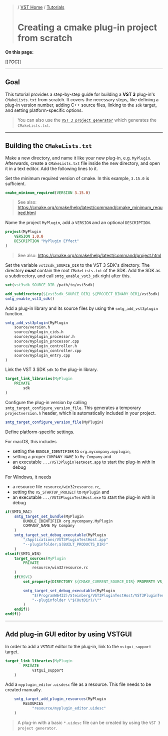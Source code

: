 >/ [VST Home](../) / [Tutorials](Index.md)
>
># Creating a cmake plug-in project from scratch

**On this page:**

[[_TOC_]]

---

## Goal

This tutorial provides a step-by-step guide for building a **VST 3** plug-in's ```CMakeLists.txt``` from scratch. It covers the necessary steps, like defining a plug-in version number, adding C++ source files, linking to the ```sdk``` target, and setting platform-specific options.

> You can also use the [```VST 3 project generator```](https://github.com/steinbergmedia/vst3projectgenerator) which generates the ```CMakeLists.txt```.

---

## Building the ```CMakeLists.txt```

Make a new directory, and name it like your new plug-in, e.g. ```MyPlugin```. Afterwards, create a ```CMakeLists.txt``` file inside the new directory, and open it in a text editor. Add the following lines to it.

Set the minimum required version of cmake. In this example, ```3.15.0``` is sufficient.

```cmake
cmake_minimum_required(VERSION 3.15.0)
```

> See also: https://cmake.org/cmake/help/latest/command/cmake_minimum_required.html

Name the project ```MyPlugin```, add a ```VERSION``` and an optional ```DESCRIPTION```.

```cmake
project(MyPlugin
    VERSION 1.0.0
    DESCRIPTION "MyPlugin Effect"
)
```

> See also: https://cmake.org/cmake/help/latest/command/project.html

Set the variable ```vst3sdk_SOURCE_DIR``` to the VST 3 SDK's directory. The directory ***must*** contain the root ```CMakeLists.txt``` of the SDK.  Add the SDK as a subdirectory, and call ```smtg_enable_vst3_sdk``` right after this.

```cmake
set(vst3sdk_SOURCE_DIR /path/to/vst3sdk)

add_subdirectory(${vst3sdk_SOURCE_DIR} ${PROJECT_BINARY_DIR}/vst3sdk)
smtg_enable_vst3_sdk()
```

Add a plug-in library and its source files by using the ```smtg_add_vst3plugin``` function.

```cmake
smtg_add_vst3plugin(MyPlugin
    source/version.h
    source/myplugin_cids.h
    source/myplugin_processor.h
    source/myplugin_processor.cpp
    source/myplugin_controller.h
    source/myplugin_controller.cpp
    source/myplugin_entry.cpp
)
```

Link the VST 3 SDK ```sdk``` to the plug-in library.

```cmake
target_link_libraries(MyPlugin
    PRIVATE
        sdk
)
```

Configure the plug-in version by calling ```smtg_target_configure_version_file```. This generates a temporary ```projectversion.h``` header, which is automatically included in your project.

```cmake
smtg_target_configure_version_file(MyPlugin)
```

Define platform-specific settings. 

For macOS, this includes
* setting the ```BUNDLE_IDENTIFIER``` to ```org.mycompany.myplugin```,
* setting a proper ```COMPANY_NAME``` to ```My Company``` and
* an executable ```.../VST3PluginTestHost.app``` to start the plug-in with in debug

For Windows, it needs
* a resource file ```resource/win32resource.rc```,
* setting the ```VS_STARTUP_PROJECT``` to ```MyPlugin``` and
* an executable ```.../VST3PluginTestHost.exe``` to start the plug-in with in debug


```cmake
if(SMTG_MAC)
    smtg_target_set_bundle(MyPlugin
        BUNDLE_IDENTIFIER org.mycompany.MyPlugin
        COMPANY_NAME My Company
    )
    smtg_target_set_debug_executable(MyPlugin
        "/Applications/VST3PluginTestHost.app"
        "--pluginfolder;$(BUILT_PRODUCTS_DIR)"
    )
elseif(SMTG_WIN)
    target_sources(MyPlugin
        PRIVATE 
            resource/win32resource.rc
    )
    if(MSVC)
        set_property(DIRECTORY ${CMAKE_CURRENT_SOURCE_DIR} PROPERTY VS_STARTUP_PROJECT MyPlugin)

        smtg_target_set_debug_executable(MyPlugin
            "$(ProgramW6432)/Steinberg/VST3PluginTestHost/VST3PluginTestHost.exe"
            "--pluginfolder \"$(OutDir)/\""
        )
    endif()
endif()
```

---

## Add plug-in GUI editor by using VSTGUI

In order to add a ```VSTGUI``` editor to the plug-in, link to the ```vstgui_support``` target.

```cmake
target_link_libraries(MyPlugin
        PRIVATE
            vstgui_support
    )
```

Add a ```myplugin_editor.uisdesc``` file as a resource. This file needs to be created manually.

```cmake
    smtg_target_add_plugin_resources(MyPlugin
        RESOURCES
            "resource/myplugin_editor.uidesc"
    )
```

> A plug-in with a basic ```*.uidesc``` file can be created by using the ```VST 3 project generator```.
